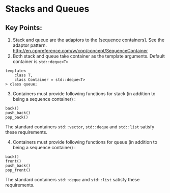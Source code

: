 # Stacks and Queues

## Key Points:
1. Stack and queue are the adaptors to the [sequence containers]. See the adaptor pattern. http://en.cppreference.com/w/cpp/concept/SequenceContainer
2. Both stack and queue take container as the template arguments. Default container is ```std::deque<T>```
```
template<
    class T,
    class Container = std::deque<T>
> class queue;
```
3. Containers must provide following functions for stack (in addition to being a sequence container) :
```
back()
push_back()
pop_back()
```
The standard containers ```std::vector```, ```std::deque``` and ```std::list``` satisfy these requirements.

4. Containers must provide following functions for queue (in addition to being a sequence container) :
```
back()
front()
push_back()
pop_front()
```
The standard containers ```std::deque``` and ```std::list``` satisfy these requirements.